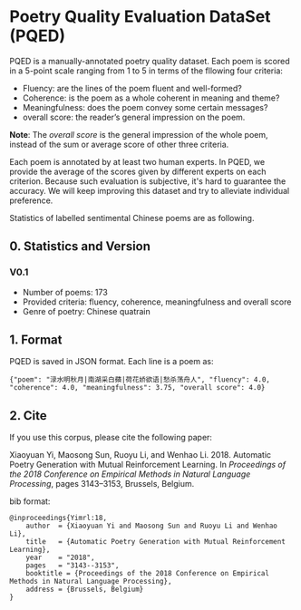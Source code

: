 Poetry Quality Evaluation DataSet (PQED)
==========
PQED is a manually-annotated poetry quality dataset. Each poem is scored in a 5-point scale ranging from 1 to 5 in terms of the fllowing four criteria:

* Fluency: are the lines of the poem fluent and well-formed?
* Coherence: is the poem as a whole coherent in meaning and theme?
* Meaningfulness: does the poem convey some certain messages?
* overall score: the reader’s general impression on the poem.

**Note**: The *overall score* is the general impression of the whole poem, instead of the sum or average score of other three criteria.

Each poem is annotated by at least two human experts. In PQED, we provide the average of the scores given by different experts on each criterion. Because such evaluation is subjective, it's hard to guarantee the accuracy. We will keep improving this dataset and try to alleviate individual preference.

Statistics of labelled sentimental Chinese poems are as following.

## 0. Statistics and Version
### V0.1
* Number of poems: 173
* Provided criteria: fluency, coherence, meaningfulness and overall score
* Genre of poetry: Chinese quatrain

## 1. Format
PQED is saved in JSON format. Each line is a poem as:

```
{"poem": "渌水明秋月|南湖采白蘋|荷花娇欲语|愁杀荡舟人", "fluency": 4.0, "coherence": 4.0, "meaningfulness": 3.75, "overall score": 4.0}
```
## 2. Cite
If you use this corpus, please cite the following paper:

Xiaoyuan Yi, Maosong Sun, Ruoyu Li, and Wenhao Li. 2018. Automatic Poetry Generation with Mutual Reinforcement Learning. In *Proceedings of the 2018 Conference on Empirical Methods in Natural Language Processing*, pages 3143–3153, Brussels, Belgium.

bib format:
```
@inproceedings{Yimrl:18,
    author  = {Xiaoyuan Yi and Maosong Sun and Ruoyu Li and Wenhao Li},
    title   = {Automatic Poetry Generation with Mutual Reinforcement Learning},
    year    = "2018",
    pages   = "3143--3153",
    booktitle = {Proceedings of the 2018 Conference on Empirical Methods in Natural Language Processing},
    address = {Brussels, Belgium}  
}
```